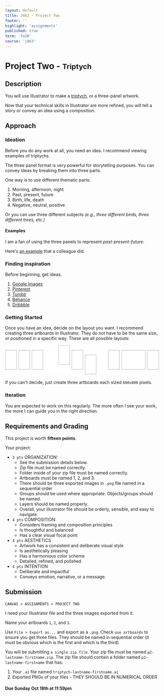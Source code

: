 ```yaml
---
layout: default
title: J463 - Project Two
footer: ''
highlight: 'assignments'
published: true
term: 'fa20'
course: 'j463'
---
```

# Project Two - <small>Triptych</small>
## Description
You will use Illustrator to make a [triptych](https://en.wikipedia.org/wiki/Triptych), or a three-panel artwork.

Now that your technical skills in Illustrator are more refined, you will tell a story or convey an idea using a composition.

## Approach
### Ideation
Before you do any work at all, you need an idea. I recommend viewing examples of triptychs.

The three panel format is very powerful for storytelling purposes. You can convey ideas by breaking them into three parts.

One way is to use different thematic parts:
1. Morning, afternoon, night
2. Past, present, future
3. Birth, life, death
4. Negative, neutral, positive

Or you can use three different subjects _(e.g., three different birds, three different trees, etc.)_

#### Examples
I am a fan of using the three panels to represent _past-present-future_:

Here's [an example](../img/tg.png) that a colleague did.

### Finding inspiration
Before beginning, get ideas.

1. [Google Images](https://www.google.com/search?q=triptych+artwork&source=lnms&tbm=isch&sa=X&ved=0ahUKEwjj8eWYpbrXAhUrxYMKHVdnBScQ_AUICygC&biw=1536&bih=783)
2. [Pinterest](https://www.pinterest.com/search/pins/?q=triptych)
3. [Tumblr](https://www.tumblr.com/search/triptych)
4. [Behance](https://www.behance.net/search?content=projects&user_tags=973925)
5. [Dribbble](https://dribbble.com/search?q=triptych)

### Getting Started
Once you have an idea, decide on the layout you want. I recommend creating three artboards in Illustrator. They do not have to be the same size, or positioned in a specific way. These are all possible layouts:

<img src="../img/trip-layouts.png" alt="">

If you can't decide, just create three artboards each sized `600x800` pixels.

### Iteration
You are expected to work on this regularly. The more often I see your work, the more I can guide you in the right direction.

## Requirements and Grading
This project is worth __fifteen points__.

Your project:

 * `3 pts` ORGANIZATION:
   * See the submission details below.
   * Zip file must be named correctly.
   * Folder inside of your zip file must be named correctly.
   * Artboards must be named 1, 2, and 3.
   * There should be three exported images in `.png` file named in a sequential order
   * Groups should be used where appropriate. Objects/groups should be named.
   * Layers should be named properly.
   * Overall, your illustrator file should be orderly, sensible, and easy to navigate.
 * `4 pts` COMPOSITION:
   * Considers framing and composition principles
   * Is thoughtful and balanced
   * Has a clear visual focal point
 * `4 pts` AESTHETICS
   * Artwork has a consistent and deliberate visual style
   * Is aesthetically pleasing
   * Has a harmonious color scheme
   * Detailed, refined, and polished
 * `4 pts` INTENTION
   * Deliberate and impactful
   * Conveys emotion, narrative, or a message.

## Submission
`CANVAS > ASSIGNMENTS > PROJECT TWO`

I need your Illustrator file and the three images exported from it.

Name your artboards `1`, `2`, and `3`.

Use `File > Export as...` and export as a `.png`. Check `use artboards` to ensure you get three files. They should be named in sequential order (it must be obvious which is the first and which is the third)

You will be submitting `a single zip file`. Your zip file must be named `p2-lastname-firstname.zip`. The zip file should contain a folder named `p2-lastname-firstname` that has:

 1. Your `.ai` file named `triptych-lastname-firstname.ai`
 2. Exported PNGs of your files - THEY SHOULD BE IN NUMERICAL ORDER


#### **Due Sunday Oct 18th at 11:59pm**